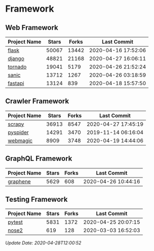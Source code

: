 # Framework

## Web Framework

| Project Name | Stars | Forks | Last Commit |
| ------------ | ----- | ----- | ----------- |
| [flask](https://github.com/pallets/flask) | 50067 | 13442 | 2020-04-16 17:52:06 |
| [django](https://github.com/django/django) | 48821 | 21168 | 2020-04-27 16:06:11 |
| [tornado](https://github.com/tornadoweb/tornado) | 19041 | 5179 | 2020-04-26 21:52:24 |
| [sanic](https://github.com/huge-success/sanic) | 13712 | 1267 | 2020-04-26 03:18:59 |
| [fastapi](https://github.com/tiangolo/fastapi) | 13124 | 839 | 2020-04-18 15:57:50 |

## Crawler Framework

| Project Name | Stars | Forks | Last Commit |
| ------------ | ----- | ----- | ----------- |
| [scrapy](https://github.com/scrapy/scrapy) | 36913 | 8547 | 2020-04-27 17:45:19 |
| [pyspider](https://github.com/binux/pyspider) | 14291 | 3470 | 2019-11-14 06:16:04 |
| [webmagic](https://github.com/code4craft/webmagic) | 8909 | 3748 | 2020-04-19 14:44:06 |

## GraphQL Framework

| Project Name | Stars | Forks | Last Commit |
| ------------ | ----- | ----- | ----------- |
| [graphene](https://github.com/graphql-python/graphene) | 5629 | 608 | 2020-04-26 10:44:16 |

## Testing Framework

| Project Name | Stars | Forks | Last Commit |
| ------------ | ----- | ----- | ----------- |
| [pytest](https://github.com/pytest-dev/pytest) | 5831 | 1372 | 2020-04-25 20:07:15 |
| [nose2](https://github.com/nose-devs/nose2) | 619 | 128 | 2020-03-03 16:52:03 |

*Update Date: 2020-04-28T12:00:52*